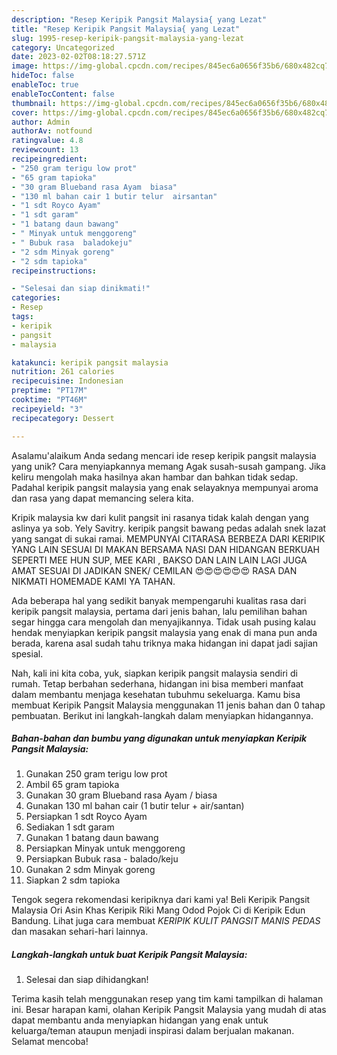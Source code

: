 ```yaml
---
description: "Resep Keripik Pangsit Malaysia{ yang Lezat"
title: "Resep Keripik Pangsit Malaysia{ yang Lezat"
slug: 1995-resep-keripik-pangsit-malaysia-yang-lezat
category: Uncategorized
date: 2023-02-02T08:18:27.571Z
image: https://img-global.cpcdn.com/recipes/845ec6a0656f35b6/680x482cq70/keripik-pangsit-malaysia-foto-resep-utama.jpg
hideToc: false
enableToc: true
enableTocContent: false
thumbnail: https://img-global.cpcdn.com/recipes/845ec6a0656f35b6/680x482cq70/keripik-pangsit-malaysia-foto-resep-utama.jpg
cover: https://img-global.cpcdn.com/recipes/845ec6a0656f35b6/680x482cq70/keripik-pangsit-malaysia-foto-resep-utama.jpg
author: Admin
authorAv: notfound
ratingvalue: 4.8
reviewcount: 13
recipeingredient:
- "250 gram terigu low prot"
- "65 gram tapioka"
- "30 gram Blueband rasa Ayam  biasa"
- "130 ml bahan cair 1 butir telur  airsantan"
- "1 sdt Royco Ayam"
- "1 sdt garam"
- "1 batang daun bawang"
- " Minyak untuk menggoreng"
- " Bubuk rasa  baladokeju"
- "2 sdm Minyak goreng"
- "2 sdm tapioka"
recipeinstructions:

- "Selesai dan siap dinikmati!"
categories:
- Resep
tags:
- keripik
- pangsit
- malaysia

katakunci: keripik pangsit malaysia 
nutrition: 261 calories
recipecuisine: Indonesian
preptime: "PT17M"
cooktime: "PT46M"
recipeyield: "3"
recipecategory: Dessert

---
```



Asalamu'alaikum Anda sedang mencari ide resep keripik pangsit malaysia yang unik? Cara menyiapkannya memang Agak susah-susah gampang. Jika keliru mengolah maka hasilnya akan hambar dan bahkan tidak sedap. Padahal keripik pangsit malaysia yang enak selayaknya mempunyai aroma dan rasa yang dapat memancing selera kita.


Kripik malaysia kw dari kulit pangsit ini rasanya tidak kalah dengan yang aslinya ya sob. Yely Savitry. keripik pangsit bawang pedas adalah snek lazat yang sangat di sukai ramai. MEMPUNYAI CITARASA BERBEZA DARI KERIPIK YANG LAIN SESUAI DI MAKAN BERSAMA NASI DAN HIDANGAN BERKUAH SEPERTI MEE HUN SUP, MEE KARI , BAKSO DAN LAIN LAIN LAGI JUGA AMAT SESUAI DI JADIKAN SNEK/ CEMILAN 😍😍😍😍😍😍 RASA DAN NIKMATI HOMEMADE KAMI YA TAHAN.

Ada beberapa hal yang sedikit banyak mempengaruhi kualitas rasa dari keripik pangsit malaysia, pertama dari jenis bahan, lalu pemilihan bahan segar hingga cara mengolah dan menyajikannya. Tidak usah pusing kalau hendak menyiapkan keripik pangsit malaysia yang enak di mana pun anda berada, karena asal sudah tahu triknya maka hidangan ini dapat jadi sajian spesial.


Nah, kali ini kita coba, yuk, siapkan keripik pangsit malaysia sendiri di rumah. Tetap berbahan sederhana, hidangan ini bisa memberi manfaat dalam membantu menjaga kesehatan tubuhmu sekeluarga. Kamu bisa membuat Keripik Pangsit Malaysia menggunakan 11 jenis bahan dan 0 tahap pembuatan. Berikut ini langkah-langkah dalam menyiapkan hidangannya.

<!--inarticleads1-->

##### Bahan-bahan dan bumbu yang digunakan untuk menyiapkan Keripik Pangsit Malaysia:

1. Gunakan 250 gram terigu low prot
1. Ambil 65 gram tapioka
1. Gunakan 30 gram Blueband rasa Ayam / biasa
1. Gunakan 130 ml bahan cair (1 butir telur + air/santan)
1. Persiapkan 1 sdt Royco Ayam
1. Sediakan 1 sdt garam
1. Gunakan 1 batang daun bawang
1. Persiapkan  Minyak untuk menggoreng
1. Persiapkan  Bubuk rasa - balado/keju
1. Gunakan 2 sdm Minyak goreng
1. Siapkan 2 sdm tapioka


Tengok segera rekomendasi keripiknya dari kami ya! Beli Keripik Pangsit Malaysia Ori Asin Khas Keripik Riki Mang Odod Pojok Ci di Keripik Edun Bandung. Lihat juga cara membuat *KERIPIK KULIT PANGSIT MANIS PEDAS* dan masakan sehari-hari lainnya. 

<!--inarticleads2-->

##### Langkah-langkah untuk buat Keripik Pangsit Malaysia:


1. Selesai dan siap dihidangkan!



Terima kasih telah menggunakan resep yang tim kami tampilkan di halaman ini. Besar harapan kami, olahan Keripik Pangsit Malaysia yang mudah di atas dapat membantu anda menyiapkan hidangan yang enak untuk keluarga/teman ataupun menjadi inspirasi dalam berjualan makanan. Selamat mencoba!

